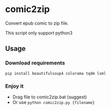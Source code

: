 # comic2zip
Convert epub comic to zip file.

This script only support python3

## Usage
### Download requirements
```
pip install beautifulsoup4 colorama tqdm lxml
```
### Enjoy it
* Drag file to comic2zip.bat (suggest)
* Or use `python comic2zip.py {filename}`
